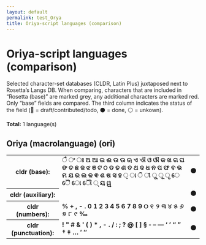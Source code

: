 ```yaml
---
layout: default
permalink: test_Orya
title: Oriya-script languages (comparison)
---
```


# Oriya-script languages (comparison)

Selected character-set databases (CLDR, Latin Plus) juxtaposed next to Rosetta’s Langs DB. When comparing, characters that are included in “Rosetta (base)” are marked grey, any additional characters are marked red. Only “base” fields are compared. The third column indicates the status of the field (🔴 = draft/contributed/todo, ⚫️ = done, ⚪️ = unkown).

**Total:** 1 language(s)

## Oriya (macrolanguage) (ori)

<table>
 <tr><th>cldr (base):</th><td><strong>ଁ</strong> <strong>ଂ</strong> <strong>ଃ</strong> <strong>ଅ</strong> <strong>ଆ</strong> <strong>ଇ</strong> <strong>ଈ</strong> <strong>ଉ</strong> <strong>ଊ</strong> <strong>ଋ</strong> <strong>ଏ</strong> <strong>ଐ</strong> <strong>ଓ</strong> <strong>ଔ</strong> <strong>କ</strong> <strong>ଖ</strong> <strong>ଗ</strong> <strong>ଘ</strong> <strong>ଙ</strong> <strong>ଚ</strong> <strong>ଛ</strong> <strong>ଜ</strong> <strong>ଝ</strong> <strong>ଞ</strong> <strong>ଟ</strong> <strong>ଠ</strong> <strong>ଡ</strong> <strong>ଢ</strong> <strong>ଣ</strong> <strong>ତ</strong> <strong>ଥ</strong> <strong>ଦ</strong> <strong>ଧ</strong> <strong>ନ</strong> <strong>ପ</strong> <strong>ଫ</strong> <strong>ବ</strong> <strong>ଭ</strong> <strong>ମ</strong> <strong>ଯ</strong> <strong>ର</strong> <strong>ଲ</strong> <strong>ଳ</strong> <strong>ଵ</strong> <strong>ଶ</strong> <strong>ଷ</strong> <strong>ସ</strong> <strong>ହ</strong> <strong>଼</strong> <strong>ା</strong> <strong>ି</strong> <strong>ୀ</strong> <strong>ୁ</strong> <strong>ୂ</strong> <strong>ୃ</strong> <strong>େ</strong> <strong>ୈ</strong> <strong>ୋ</strong> <strong>ୌ</strong> <strong>୍</strong> <strong>ୟ</strong> <strong>ୱ</strong> </td><td>⚫️</td></tr>
<tr><th>cldr (auxiliary):</th><td><strong>‌</strong> <strong>‍</strong> </td><td>⚫️</td></tr>
<tr><th>cldr (numbers):</th><td><strong>%</strong> <strong>+</strong> <strong>,</strong> <strong>-</strong> <strong>.</strong> <strong>0</strong> <strong>1</strong> <strong>2</strong> <strong>3</strong> <strong>4</strong> <strong>5</strong> <strong>6</strong> <strong>7</strong> <strong>8</strong> <strong>9</strong> <strong>୦</strong> <strong>୧</strong> <strong>୨</strong> <strong>୩</strong> <strong>୪</strong> <strong>୫</strong> <strong>୬</strong> <strong>୭</strong> <strong>୮</strong> <strong>୯</strong> <strong>‰</strong> </td><td>⚫️</td></tr>
<tr><th>cldr (punctuation):</th><td><strong>!</strong> <strong>"</strong> <strong>#</strong> <strong>&</strong> <strong>'</strong> <strong>(</strong> <strong>)</strong> <strong>*</strong> <strong>,</strong> <strong>-</strong> <strong>.</strong> <strong>/</strong> <strong>:</strong> <strong>;</strong> <strong>?</strong> <strong>@</strong> <strong>[</strong> <strong>]</strong> <strong>§</strong> <strong>‐</strong> <strong>–</strong> <strong>—</strong> <strong>‘</strong> <strong>’</strong> <strong>“</strong> <strong>”</strong> <strong>†</strong> <strong>‡</strong> <strong>…</strong> <strong>′</strong> <strong>″</strong> </td><td>⚫️</td></tr>
 </table>

